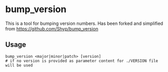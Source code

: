 # bump_version

This is a tool for bumping version numbers.
Has been forked and simplified from https://github.com/Shyp/bump_version

## Usage

```
bump_version <major|minor|patch> [version]
# if no version is provided as parameter content for ./VERSION file will be used 
```

